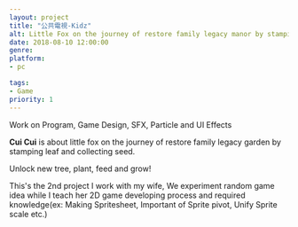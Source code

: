 ```yaml
---
layout: project
title: "公共電視-Kidz"
alt: Little Fox on the journey of restore family legacy manor by stamping leaf and collecting seed.
date: 2018-08-10 12:00:00
genre: 
platform:
- pc

tags:
- Game
priority: 1
---
```

Work on Program, Game Design, SFX, Particle and UI Effects

**Cui Cui** is about little fox on the journey of restore family legacy garden by stamping leaf and collecting seed.

Unlock new tree, plant, feed and grow! 

This's the 2nd project I work with my wife, We experiment random game idea while I teach her 2D game developing process and required knowledge(ex: Making Spritesheet, Important of Sprite pivot, Unify Sprite scale etc.)